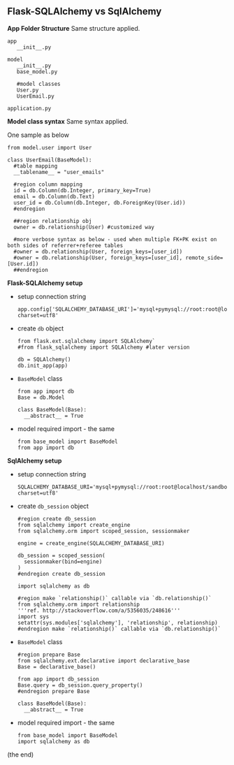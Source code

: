 Flask-SQLAlchemy vs SqlAlchemy
---

**App Folder Structure**
Same structure applied.

```
app
   __init__.py
   
model
   __init__.py
   base_model.py
   
   #model classes
   User.py
   UserEmail.py
  
application.py
```

**Model class syntax**
Same syntax applied.

One sample as below
```
from model.user import User

class UserEmail(BaseModel):
  #table mapping
  __tablename__ = "user_emails"

  #region column mapping
  id = db.Column(db.Integer, primary_key=True)
  email = db.Column(db.Text)
  user_id = db.Column(db.Integer, db.ForeignKey(User.id))
  #endregion

  ##region relationship obj
  owner = db.relationship(User) #customized way

  #more verbose syntax as below - used when multiple FK+PK exist on both sides of referrer+referee tables
  #owner = db.relationship(User, foreign_keys=[user_id])
  #owner = db.relationship(User, foreign_keys=[user_id], remote_side=[User.id])
  ##endregion
```

**Flask-SQLAlchemy setup**
- setup connection string
  ```
  app.config['SQLALCHEMY_DATABASE_URI']='mysql+pymysql://root:root@localhost/sandbox_sqlalchemy?charset=utf8'
  ```

- create `db` object
  ```
  from flask.ext.sqlalchemy import SQLAlchemy`
  #from flask_sqlalchemy import SQLAlchemy #later version 
  
  db = SQLAlchemy()
  db.init_app(app)
  ```

- `BaseModel` class
  ```
  from app import db
  Base = db.Model  
  
  class BaseModel(Base):
    __abstract__ = True
  ```
  
- model required import - the same
  ```
  from base_model import BaseModel
  from app import db
  ```

**SqlAlchemy setup**
- setup connection string
  ```
  SQLALCHEMY_DATABASE_URI='mysql+pymysql://root:root@localhost/sandbox_sqlalchemy?charset=utf8'
  ```

- create `db_session` object
  ```
  #region create db_session
  from sqlalchemy import create_engine
  from sqlalchemy.orm import scoped_session, sessionmaker
  
  engine = create_engine(SQLALCHEMY_DATABASE_URI)
  
  db_session = scoped_session(
    sessionmaker(bind=engine)
  )
  #endregion create db_session
  
  import sqlalchemy as db
  
  #region make `relationship()` callable via `db.relationship()`
  from sqlalchemy.orm import relationship
  '''ref. http://stackoverflow.com/a/5356035/248616'''
  import sys
  setattr(sys.modules['sqlalchemy'], 'relationship', relationship)
  #endregion make `relationship()` callable via `db.relationship()`
  ```

- `BaseModel` class
  ```
  #region prepare Base
  from sqlalchemy.ext.declarative import declarative_base
  Base = declarative_base()
  
  from app import db_session
  Base.query = db_session.query_property()
  #endregion prepare Base
  
  class BaseModel(Base):
    __abstract__ = True
  ```

- model required import - the same
  ```
  from base_model import BaseModel  
  import sqlalchemy as db
  ```

(the end)